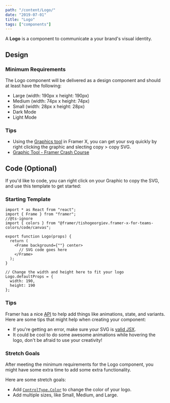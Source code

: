 ```yaml
---
path: "/content/Logo/"
date: "2019-07-01"
title: "Logo"
tags: ["components"]
---
```


A **Logo** is a component to communicate a your brand's visual identity.

## Design

### Minimum Requirements

The Logo component will be delivered as a design component and should at least have the following:

- Large (width: 190px x height: 190px)
- Medium (width: 74px x height: 74px)
- Small (width: 28px x height: 28px)
- Dark Mode
- Light Mode

### Tips

- Using the [Graphics tool](https://www.framer.com/support/using-framer-x/drawing-tools/) in Framer X, you can get your svg quickly by right clicking the graphic and slecting copy > copy SVG.
- [Graphic Tool - Framer Crash Course](https://www.youtube.com/watch?v=oALrdQHhHMI)

## Code (Optional)

If you'd like to code, you can right click on your Graphic to copy the SVG, and use this template to get started:

### Starting Template

```tsx
import * as React from "react";
import { Frame } from "framer";
//@ts-ignore
import { colors } from "@framer/tishogeorgiev.framer-x-for-teams-colors/code/canvas";

export function Logo(props) {
  return (
    <Frame background={""} center>
      // SVG code goes here
    </Frame>
  );
}

// Change the width and height here to fit your logo
Logo.defaultProps = {
  width: 190,
  height: 190
};
```

### Tips

Framer has a nice [API](https://www.framer.com/api/) to help add things like animations, state, and variants. Here are some tips that might help when creating your component:

- If you're getting an error, make sure your SVG is [valid JSX](https://svg2jsx.com/).
- It could be cool to do some awesome animations while hovering the logo, don't be afraid to use your creativity!

### Stretch Goals

After meeting the minimum requirements for the Logo component, you might have some extra time to add some extra functionality.

Here are some stretch goals:

- Add [`ControlType.Color`](https://www.framer.com/api/property-controls/#color) to change the color of your logo.
- Add multiple sizes, like Small, Medium, and Large.
